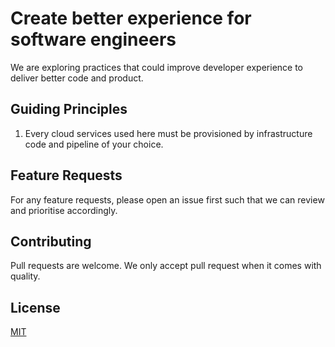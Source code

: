 # Create better experience for software engineers

We are exploring practices that could improve developer experience to deliver better code and product.

## Guiding Principles

1. Every cloud services used here must be provisioned by infrastructure code and pipeline of your choice.

## Feature Requests

For any feature requests, please open an issue first such that we can review and prioritise accordingly.

## Contributing

Pull requests are welcome.  We only accept pull request when it comes with quality.

## License

[MIT](https://choosealicense.com/licenses/mit/)